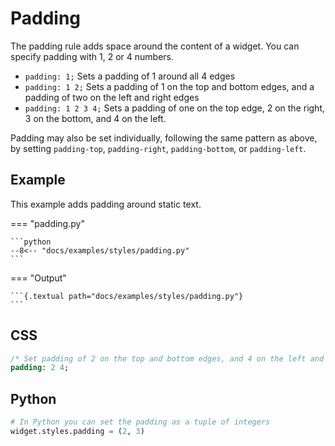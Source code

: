 # Padding

The padding rule adds space around the content of a widget. You can specify padding with 1, 2 or 4 numbers.

- `padding: 1;` Sets a padding of 1 around all 4 edges
- `padding: 1 2;` Sets a padding of 1 on the top and bottom edges, and a padding of two on the left and right edges
- `padding: 1 2 3 4;` Sets a padding of one on the top edge, 2 on the right, 3 on the bottom, and 4 on the left.

Padding may also be set individually, following the same pattern as above, by setting `padding-top`, `padding-right`, `padding-bottom`, or `padding-left`.

## Example

This example adds padding around static text.

=== "padding.py"

    ```python
    --8<-- "docs/examples/styles/padding.py"
    ```

=== "Output"

    ```{.textual path="docs/examples/styles/padding.py"}
    ```

## CSS

```sass
/* Set padding of 2 on the top and bottom edges, and 4 on the left and right */
padding: 2 4;
```

## Python

```python
# In Python you can set the padding as a tuple of integers
widget.styles.padding = (2, 3)
```
